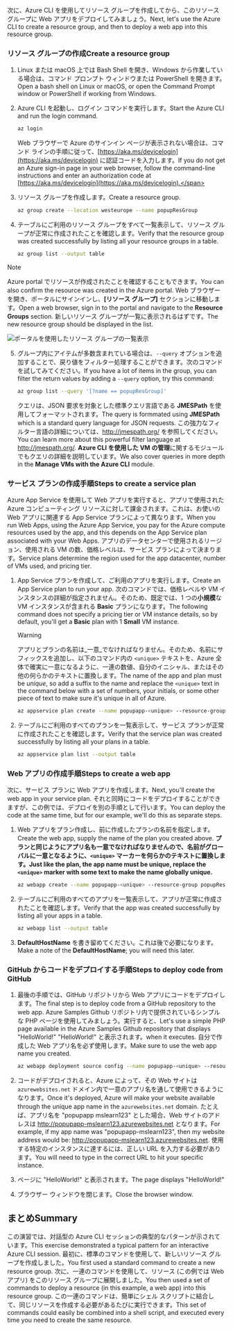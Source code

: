 <span data-ttu-id="b734b-101">次に、Azure CLI を使用してリソース グループを作成してから、このリソース グループに Web アプリをデプロイしてみましょう。</span><span class="sxs-lookup"><span data-stu-id="b734b-101">Next, let's use the Azure CLI to create a resource group, and then to deploy a web app into this resource group.</span></span> 

### <a name="create-a-resource-group"></a><span data-ttu-id="b734b-102">リソース グループの作成</span><span class="sxs-lookup"><span data-stu-id="b734b-102">Create a resource group</span></span>
1. <span data-ttu-id="b734b-103">Linux または macOS 上では Bash Shell を開き、Windows から作業している場合は、コマンド プロンプト ウィンドウまたは PowerShell を開きます。</span><span class="sxs-lookup"><span data-stu-id="b734b-103">Open a bash shell on Linux or macOS, or open the Command Prompt window or PowerShell if working from Windows.</span></span>

2. <span data-ttu-id="b734b-104">Azure CLI を起動し、ログイン コマンドを実行します。</span><span class="sxs-lookup"><span data-stu-id="b734b-104">Start the Azure CLI and run the login command.</span></span>

    ```bash
    az login
    ```
    <span data-ttu-id="b734b-105">Web ブラウザーで Azure のサインイン ページが表示されない場合は、コマンド ラインの手順に従って、[https://aka.ms/devicelogin](https://aka.ms/devicelogin) に認証コードを入力します。</span><span class="sxs-lookup"><span data-stu-id="b734b-105">If you do not get an Azure sign-in page in your web browser, follow the command-line instructions and enter an authorization code at [https://aka.ms/devicelogin](https://aka.ms/devicelogin).</span></span>

3. <span data-ttu-id="b734b-106">リソース グループを作成します。</span><span class="sxs-lookup"><span data-stu-id="b734b-106">Create a resource group.</span></span>

    ```bash
    az group create --location westeurope --name popupResGroup
    ```

4. <span data-ttu-id="b734b-107">テーブルにご利用のリソース グループをすべて一覧表示して、リソース グループが正常に作成されたことを確認します。</span><span class="sxs-lookup"><span data-stu-id="b734b-107">Verify that the resource group was created successfully by listing all your resource groups in a table.</span></span>

    ```bash
    az group list --output table
    ```

> [!NOTE]
> <span data-ttu-id="b734b-108">Azure portal でリソースが作成されたことを確認することもできます。</span><span class="sxs-lookup"><span data-stu-id="b734b-108">You can also confirm the resource was created in the Azure portal.</span></span> <span data-ttu-id="b734b-109">Web ブラウザーを開き、ポータルにサインインし、**[リソース グループ]** セクションに移動します。</span><span class="sxs-lookup"><span data-stu-id="b734b-109">Open a web browser, sign in to the portal and navigate to the **Resource Groups** section.</span></span> <span data-ttu-id="b734b-110">新しいリソース グループが一覧に表示されるはずです。</span><span class="sxs-lookup"><span data-stu-id="b734b-110">The new resource group should be displayed in the list.</span></span>
> 
> ![ポータルを使用したリソース グループの一覧表示](../media-drafts/5-listing-resource-groups.png)


5. <span data-ttu-id="b734b-112">グループ内にアイテムが多数含まれている場合は、`--query` オプションを追加することで、戻り値をフィルター処理することができます。次のコマンドを試してみてください。</span><span class="sxs-lookup"><span data-stu-id="b734b-112">If you have a lot of items in the group, you can filter the return values by adding a `--query` option, try this command:</span></span>

    ```bash
    az group list --query '[?name == popupResGroup]'
    ```

    <span data-ttu-id="b734b-113">クエリは、JSON 要求を対象とした標準クエリ言語である **JMESPath** を使用してフォーマットされます。</span><span class="sxs-lookup"><span data-stu-id="b734b-113">The query is formmated using **JMESPath** which is a standard query language for JSON requests.</span></span> <span data-ttu-id="b734b-114">この強力なフィルター言語の詳細については、<http://jmespath.org/> を参照してください。</span><span class="sxs-lookup"><span data-stu-id="b734b-114">You can learn more about this powerful filter language at <http://jmespath.org/>.</span></span> <span data-ttu-id="b734b-115">**Azure CLI を使用した VM の管理**に関するモジュールでもクエリの詳細を説明しています。</span><span class="sxs-lookup"><span data-stu-id="b734b-115">We also cover queries in more depth in the **Manage VMs with the Azure CLI** module.</span></span>

### <a name="steps-to-create-a-service-plan"></a><span data-ttu-id="b734b-116">サービス プランの作成手順</span><span class="sxs-lookup"><span data-stu-id="b734b-116">Steps to create a service plan</span></span>
<span data-ttu-id="b734b-117">Azure App Service を使用して Web アプリを実行すると、アプリで使用された Azure コンピューティング リソースに対して課金されます。これは、お使いの Web アプリに関連する App Service プランによって異なります。</span><span class="sxs-lookup"><span data-stu-id="b734b-117">When you run Web Apps, using the Azure App Service, you pay for the Azure compute resources used by the app, and this depends on the App Service plan associated with your Web Apps.</span></span> <span data-ttu-id="b734b-118">アプリのデータセンターで使用されるリージョン、使用される VM の数、価格レベルは、サービス プランによって決まります。</span><span class="sxs-lookup"><span data-stu-id="b734b-118">Service plans determine the region used for the app datacenter, number of VMs used, and pricing tier.</span></span>

1. <span data-ttu-id="b734b-119">App Service プランを作成して、ご利用のアプリを実行します。</span><span class="sxs-lookup"><span data-stu-id="b734b-119">Create an App Service plan to run your app.</span></span> <span data-ttu-id="b734b-120">次のコマンドでは、価格レベルや VM インスタンスの詳細が指定されません。そのため、既定では、1 つの**小規模**な VM インスタンスが含まれる **Basic** プランになります。</span><span class="sxs-lookup"><span data-stu-id="b734b-120">The following command does not specify a pricing tier or VM instance details, so by default, you'll get a **Basic** plan with 1 **Small** VM instance.</span></span>

    > [!WARNING]
    > <span data-ttu-id="b734b-121">アプリとプランの名前は_一意_でなければなりません。そのため、名前にサフィックスを追加し、以下のコマンド内の `<unique>` テキストを、Azure 全体で確実に一意になるように、一連の数値、自分のイニシャル、またはその他の何らかのテキストに置換します。</span><span class="sxs-lookup"><span data-stu-id="b734b-121">The name of the app and plan must be _unique_, so add a suffix to the name and replace the `<unique>` text in the command below with a set of numbers, your initials, or some other piece of text to make sure it's unique in all of Azure.</span></span> 

    ```bash
    az appservice plan create --name popupapp-<unique> --resource-group popupResGroup --location westeurope
    ```

1. <span data-ttu-id="b734b-122">テーブルにご利用のすべてのプランを一覧表示して、サービス プランが正常に作成されたことを確認します。</span><span class="sxs-lookup"><span data-stu-id="b734b-122">Verify that the service plan was created successfully by listing all your plans in a table.</span></span>

    ```bash
    az appservice plan list --output table
    ```

### <a name="steps-to-create-a-web-app"></a><span data-ttu-id="b734b-123">Web アプリの作成手順</span><span class="sxs-lookup"><span data-stu-id="b734b-123">Steps to create a web app</span></span>
<span data-ttu-id="b734b-124">次に、サービス プランに Web アプリを作成します。</span><span class="sxs-lookup"><span data-stu-id="b734b-124">Next, you'll create the web app in your service plan.</span></span> <span data-ttu-id="b734b-125">それと同時にコードをデプロイすることができますが、この例では、デプロイを別の手順として行います。</span><span class="sxs-lookup"><span data-stu-id="b734b-125">You can deploy the code at the same time, but for our example, we'll do this as separate steps.</span></span>

1. <span data-ttu-id="b734b-126">Web アプリをプラン作成し、前に作成したプランの名前を指定します。</span><span class="sxs-lookup"><span data-stu-id="b734b-126">Create the web app, supply the name of the plan you created above.</span></span> <span data-ttu-id="b734b-127">**プランと同じようにアプリ名も一意でなければなりませんので、名前がグローバルに一意となるように、`<unique>` マーカーを何らかのテキストに置換します。**</span><span class="sxs-lookup"><span data-stu-id="b734b-127">**Just like the plan, the app name must be unique, replace the `<unique>` marker with some text to make the name globally unique.**</span></span>
    ```bash
    az webapp create --name popupapp-<unique> --resource-group popupResGroup --plan popupapp-<unique>
    ```

1. <span data-ttu-id="b734b-128">テーブルにご利用のすべてのアプリを一覧表示して、アプリが正常に作成されたことを確認します。</span><span class="sxs-lookup"><span data-stu-id="b734b-128">Verify that the app was created successfully by listing all your apps in a table.</span></span>

    ```bash
    az webapp list --output table
    ```

1. <span data-ttu-id="b734b-129">**DefaultHostName** を書き留めてください。これは後で必要になります。</span><span class="sxs-lookup"><span data-stu-id="b734b-129">Make a note of the **DefaultHostName**; you will need this later.</span></span>

### <a name="steps-to-deploy-code-from-github"></a><span data-ttu-id="b734b-130">GitHub からコードをデプロイする手順</span><span class="sxs-lookup"><span data-stu-id="b734b-130">Steps to deploy code from GitHub</span></span>
1. <span data-ttu-id="b734b-131">最後の手順では、GitHub リポジトリから Web アプリにコードをデプロイします。</span><span class="sxs-lookup"><span data-stu-id="b734b-131">The final step is to deploy code from a GitHub repository to the web app.</span></span> <span data-ttu-id="b734b-132">Azure Samples Github リポジトリ内で提供されているシンプルな PHP ページを使用してみましょう。実行すると、</span><span class="sxs-lookup"><span data-stu-id="b734b-132">Let's use a simple PHP page available in the Azure Samples Github repository that displays "HelloWorld!"</span></span> <span data-ttu-id="b734b-133">"HelloWorld!" と表示されます。</span><span class="sxs-lookup"><span data-stu-id="b734b-133">when it executes.</span></span> <span data-ttu-id="b734b-134">自分で作成した Web アプリ名を必ず使用します。</span><span class="sxs-lookup"><span data-stu-id="b734b-134">Make sure to use the web app name you created.</span></span>

    ```bash
    az webapp deployment source config --name popupapp-<unique> --resource-group popupResGroup --repo-url "https://github.com/Azure-Samples/php-docs-hello-world" --branch master --manual-integration
    ```

1. <span data-ttu-id="b734b-135">コードがデプロイされると、Azure によって、その Web サイトは `azurewebsites.net` ドメイン内で一意のアプリ名を通して使用できるようになります。</span><span class="sxs-lookup"><span data-stu-id="b734b-135">Once it's deployed, Azure will make your website available through the unique app name in the `azurewebsites.net` domain.</span></span> <span data-ttu-id="b734b-136">たとえば、アプリ名を "popupapp mslearn123" とした場合、Web サイトのアドレスは <http://popupapp-mslearn123.azurewebsites.net> となります。</span><span class="sxs-lookup"><span data-stu-id="b734b-136">For example, if my app name was "popupapp-mslearn123", then my website address would be: <http://popupapp-mslearn123.azurewebsites.net>.</span></span> <span data-ttu-id="b734b-137">使用する特定のインスタンスに達するには、正しい URL を入力する必要があります。</span><span class="sxs-lookup"><span data-stu-id="b734b-137">You will need to type in the correct URL to hit your specific instance.</span></span>

1. <span data-ttu-id="b734b-138">ページに "HelloWorld!" と表示されます。</span><span class="sxs-lookup"><span data-stu-id="b734b-138">The page displays "HelloWorld!"</span></span>

1. <span data-ttu-id="b734b-139">ブラウザー ウィンドウを閉じます。</span><span class="sxs-lookup"><span data-stu-id="b734b-139">Close the browser window.</span></span>

## <a name="summary"></a><span data-ttu-id="b734b-140">まとめ</span><span class="sxs-lookup"><span data-stu-id="b734b-140">Summary</span></span>
<span data-ttu-id="b734b-141">この演習では、対話型の Azure CLI セッションの典型的なパターンが示されています。</span><span class="sxs-lookup"><span data-stu-id="b734b-141">This exercise demonstrated a typical pattern for an interactive Azure CLI session.</span></span> <span data-ttu-id="b734b-142">最初に、標準のコマンドを使用して、新しいリソース グループを作成しました。</span><span class="sxs-lookup"><span data-stu-id="b734b-142">You first used a standard command to create a new resource group.</span></span> <span data-ttu-id="b734b-143">次に、一連のコマンドを使用して、リソース (この例では Web アプリ) をこのリソース グループに展開しました。</span><span class="sxs-lookup"><span data-stu-id="b734b-143">You then used a set of commands to deploy a resource (in this example, a web app) into this resource group.</span></span> <span data-ttu-id="b734b-144">この一連のコマンドは、簡単にシェル スクリプトに結合して、同じリソースを作成する必要があるたびに実行できます。</span><span class="sxs-lookup"><span data-stu-id="b734b-144">This set of commands could easily be combined into a shell script, and executed every time you need to create the same resource.</span></span>
